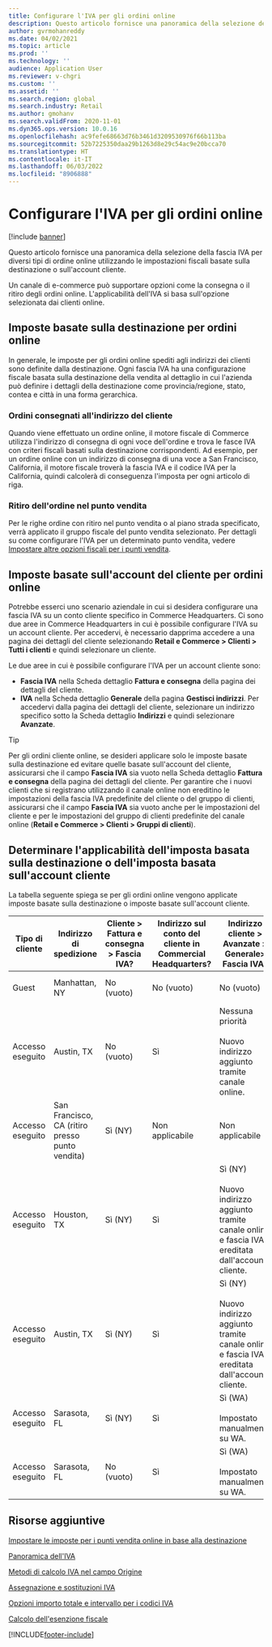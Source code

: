 ```yaml
---
title: Configurare l'IVA per gli ordini online
description: Questo articolo fornisce una panoramica della selezione della fascia IVA per diversi tipi di ordine online in Dynamics 365 Commerce.
author: gvrmohanreddy
ms.date: 04/02/2021
ms.topic: article
ms.prod: ''
ms.technology: ''
audience: Application User
ms.reviewer: v-chgri
ms.custom: ''
ms.assetid: ''
ms.search.region: global
ms.search.industry: Retail
ms.author: gmohanv
ms.search.validFrom: 2020-11-01
ms.dyn365.ops.version: 10.0.16
ms.openlocfilehash: ac9fefe68663d76b3461d3209530976f66b113ba
ms.sourcegitcommit: 52b7225350daa29b1263d8e29c54ac9e20bcca70
ms.translationtype: HT
ms.contentlocale: it-IT
ms.lasthandoff: 06/03/2022
ms.locfileid: "8906888"
---
```

# <a name="configure-sales-tax-for-online-orders"></a>Configurare l'IVA per gli ordini online

[!include [banner](includes/banner.md)]

Questo articolo fornisce una panoramica della selezione della fascia IVA per diversi tipi di ordine online utilizzando le impostazioni fiscali basate sulla destinazione o sull'account cliente. 

Un canale di e-commerce può supportare opzioni come la consegna o il ritiro degli ordini online. L'applicabilità dell'IVA si basa sull'opzione selezionata dai clienti online. 

## <a name="destination-based-taxes-for-online-orders"></a>Imposte basate sulla destinazione per ordini online

In generale, le imposte per gli ordini online spediti agli indirizzi dei clienti sono definite dalla destinazione. Ogni fascia IVA ha una configurazione fiscale basata sulla destinazione della vendita al dettaglio in cui l'azienda può definire i dettagli della destinazione come provincia/regione, stato, contea e città in una forma gerarchica.

### <a name="orders-delivered-to-customer-address"></a>Ordini consegnati all'indirizzo del cliente

Quando viene effettuato un ordine online, il motore fiscale di Commerce utilizza l'indirizzo di consegna di ogni voce dell'ordine e trova le fasce IVA con criteri fiscali basati sulla destinazione corrispondenti. Ad esempio, per un ordine online con un indirizzo di consegna di una voce a San Francisco, California, il motore fiscale troverà la fascia IVA e il codice IVA per la California, quindi calcolerà di conseguenza l'imposta per ogni articolo di riga.

### <a name="order-pick-up-in-store"></a>Ritiro dell'ordine nel punto vendita

Per le righe ordine con ritiro nel punto vendita o al piano strada specificato, verrà applicato il gruppo fiscale del punto vendita selezionato. Per dettagli su come configurare l'IVA per un determinato punto vendita, vedere [Impostare altre opzioni fiscali per i punti vendita](/dynamicsax-2012/appuser-itpro/set-other-tax-options-for-stores).

## <a name="customer-account-based-taxes-for-online-orders"></a>Imposte basate sull'account del cliente per ordini online

Potrebbe esserci uno scenario aziendale in cui si desidera configurare una fascia IVA su un conto cliente specifico in Commerce Headquarters. Ci sono due aree in Commerce Headquarters in cui è possibile configurare l'IVA su un account cliente. Per accedervi, è necessario dapprima accedere a una pagina dei dettagli del cliente selezionando **Retail e Commerce \> Clienti \> Tutti i clienti** e quindi selezionare un cliente.

Le due aree in cui è possibile configurare l'IVA per un account cliente sono:

- **Fascia IVA** nella Scheda dettaglio **Fattura e consegna** della pagina dei dettagli del cliente. 
- **IVA** nella Scheda dettaglio **Generale** della pagina **Gestisci indirizzi**. Per accedervi dalla pagina dei dettagli del cliente, selezionare un indirizzo specifico sotto la Scheda dettaglio **Indirizzi** e quindi selezionare **Avanzate**.

> [!TIP]
> Per gli ordini cliente online, se desideri applicare solo le imposte basate sulla destinazione ed evitare quelle basate sull'account del cliente, assicurarsi che il campo **Fascia IVA** sia vuoto nella Scheda dettaglio **Fattura e consegna** della pagina dei dettagli del cliente. Per garantire che i nuovi clienti che si registrano utilizzando il canale online non ereditino le impostazioni della fascia IVA predefinite del cliente o del gruppo di clienti, assicurarsi che il campo **Fascia IVA** sia vuoto anche per le impostazioni del cliente e per le impostazioni del gruppo di clienti predefinite del canale online (**Retail e Commerce \> Clienti \> Gruppi di clienti**).

## <a name="determine-destination-based-tax-or-customer-account-based-tax-applicability"></a>Determinare l'applicabilità dell'imposta basata sulla destinazione o dell'imposta basata sull'account cliente 

La tabella seguente spiega se per gli ordini online vengono applicate imposte basate sulla destinazione o imposte basate sull'account cliente. 

| Tipo di cliente | Indirizzo di spedizione                   | Cliente > Fattura e consegna > Fascia IVA? | Indirizzo sul conto del cliente in Commercial Headquarters? | Indirizzo cliente > Avanzate > Generale> Fascia IVA?                                              | Fascia IVA applicata      |
|---------------|------------------------------------|-----------------------------------------------------|-----------------------------------|--------------------------------------------------------------------------------------------------------|------------------------------|
| Guest         | Manhattan, NY                      | No (vuoto)                                                | No (vuoto)                              | No (vuoto)                                                                                                   | NY (imposte basate su destinazione) |
| Accesso eseguito     | Austin, TX                          | No (vuoto)                                             | Sì                               | Nessuna priorità<br/><br/>Nuovo indirizzo aggiunto tramite canale online.                                                            | TX (imposte basate su destinazione) |
| Accesso eseguito     | San Francisco, CA (ritiro presso punto vendita) | Sì (NY)                                            | Non applicabile                              | Non applicabile                                                                                                    | CA (imposte basate su destinazione) |
| Accesso eseguito     | Houston, TX                         | Sì (NY)                                            | Sì                               | Sì (NY)<br/><br/>Nuovo indirizzo aggiunto tramite canale online e fascia IVA ereditata dall'account cliente. | NY (imposte basate sull'account del cliente)  |
| Accesso eseguito     | Austin, TX                          | Sì (NY)                                            | Sì                               | Sì (NY)<br/><br/>Nuovo indirizzo aggiunto tramite canale online e fascia IVA ereditata dall'account cliente. | NY (imposte basate sull'account del cliente)  |
| Accesso eseguito     | Sarasota, FL                       | Sì (NY)                                            | Sì                               | Sì (WA)<br/><br/>Impostato manualmente su WA.                                                                          | WA (imposte basate sull'account del cliente)  |
| Accesso eseguito     | Sarasota, FL                       | No (vuoto)                                                | Sì                               | Sì (WA)<br/><br/>Impostato manualmente su WA.                                                                          | WA (imposte basate sull'account del cliente)  |

## <a name="additional-resources"></a>Risorse aggiuntive

[Impostare le imposte per i punti vendita online in base alla destinazione](/dynamicsax-2012/appuser-itpro/set-up-taxes-for-online-stores-based-on-destination)

[Panoramica dell'IVA](../finance/general-ledger/indirect-taxes-overview.md?toc=%2fdynamics365%2fcommerce%2ftoc.json) 

[Metodi di calcolo IVA nel campo Origine](../finance/general-ledger/sales-tax-calculation-methods-origin-field.md?toc=%2fdynamics365%2fcommerce%2ftoc.json) 

[Assegnazione e sostituzioni IVA](../supply-chain/procurement/tasks/sales-tax-assignment-overrides.md?toc=%2fdynamics365%2fcommerce%2ftoc.json) 

[Opzioni importo totale e intervallo per i codici IVA](../finance/general-ledger/whole-amount-interval-options-sales-tax-codes.md?toc=%2fdynamics365%2fcommerce%2ftoc.json) 

[Calcolo dell'esenzione fiscale](tax-exempt-price-inclusive.md) 



[!INCLUDE[footer-include](../includes/footer-banner.md)]